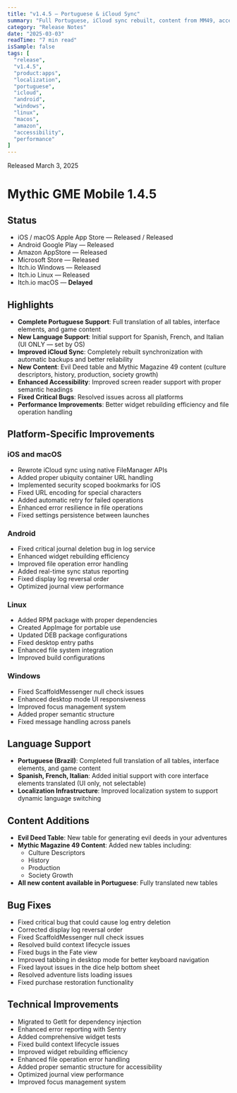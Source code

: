 ```yaml
---
title: "v1.4.5 — Portuguese & iCloud Sync"
summary: "Full Portuguese, iCloud sync rebuilt, content from MM49, accessibility and stability across platforms"
category: "Release Notes"
date: "2025-03-03"
readTime: "7 min read"
isSample: false
tags: [
  "release",
  "v1.4.5",
  "product:apps",
  "localization",
  "portuguese",
  "icloud",
  "android",
  "windows",
  "linux",
  "macos",
  "amazon",
  "accessibility",
  "performance"
]
---
```


Released March 3, 2025

# Mythic GME Mobile 1.4.5

## Status
- iOS / macOS Apple App Store — Released / Released
- Android Google Play — Released
- Amazon AppStore — Released
- Microsoft Store — Released
- Itch.io Windows — Released
- Itch.io Linux — Released
- Itch.io macOS — **Delayed**

## Highlights
- **Complete Portuguese Support**: Full translation of all tables, interface elements, and game content
- **New Language Support**: Initial support for Spanish, French, and Italian (UI ONLY — set by OS)
- **Improved iCloud Sync**: Completely rebuilt synchronization with automatic backups and better reliability
- **New Content**: Evil Deed table and Mythic Magazine 49 content (culture descriptors, history, production, society growth)
- **Enhanced Accessibility**: Improved screen reader support with proper semantic headings
- **Fixed Critical Bugs**: Resolved issues across all platforms
- **Performance Improvements**: Better widget rebuilding efficiency and file operation handling

## Platform-Specific Improvements

### iOS and macOS
- Rewrote iCloud sync using native FileManager APIs
- Added proper ubiquity container URL handling
- Implemented security scoped bookmarks for iOS
- Fixed URL encoding for special characters
- Added automatic retry for failed operations
- Enhanced error resilience in file operations
- Fixed settings persistence between launches

### Android
- Fixed critical journal deletion bug in log service
- Enhanced widget rebuilding efficiency
- Improved file operation error handling
- Added real-time sync status reporting
- Fixed display log reversal order
- Optimized journal view performance

### Linux
- Added RPM package with proper dependencies
- Created AppImage for portable use
- Updated DEB package configurations
- Fixed desktop entry paths
- Enhanced file system integration
- Improved build configurations

### Windows
- Fixed ScaffoldMessenger null check issues
- Enhanced desktop mode UI responsiveness
- Improved focus management system
- Added proper semantic structure
- Fixed message handling across panels

## Language Support
- **Portuguese (Brazil)**: Completed full translation of all tables, interface elements, and game content
- **Spanish, French, Italian**: Added initial support with core interface elements translated (UI only, not selectable)
- **Localization Infrastructure**: Improved localization system to support dynamic language switching

## Content Additions
- **Evil Deed Table**: New table for generating evil deeds in your adventures
- **Mythic Magazine 49 Content**: Added new tables including:
  - Culture Descriptors
  - History
  - Production
  - Society Growth
- **All new content available in Portuguese**: Fully translated new tables

## Bug Fixes
- Fixed critical bug that could cause log entry deletion
- Corrected display log reversal order
- Fixed ScaffoldMessenger null check issues
- Resolved build context lifecycle issues
- Fixed bugs in the Fate view
- Improved tabbing in desktop mode for better keyboard navigation
- Fixed layout issues in the dice help bottom sheet
- Resolved adventure lists loading issues
- Fixed purchase restoration functionality

## Technical Improvements
- Migrated to GetIt for dependency injection
- Enhanced error reporting with Sentry
- Added comprehensive widget tests
- Fixed build context lifecycle issues
- Improved widget rebuilding efficiency
- Enhanced file operation error handling
- Added proper semantic structure for accessibility
- Optimized journal view performance
- Improved focus management system
